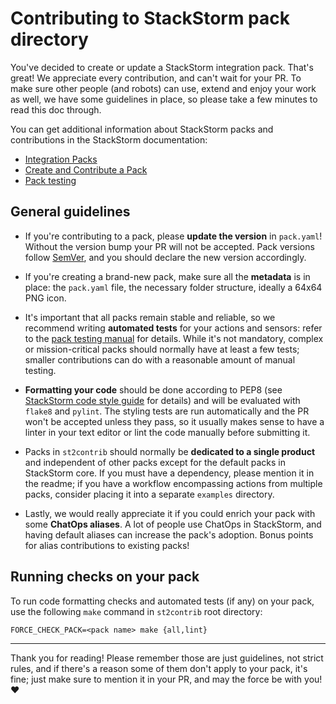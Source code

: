 # Contributing to StackStorm pack directory

You've decided to create or update a StackStorm integration pack. That's great!
We appreciate every contribution, and can't wait for your PR. To make sure other
people (and robots) can use, extend and enjoy your work as well, we have some
guidelines in place, so please take a few minutes to read this doc through.

You can get additional information about StackStorm packs and contributions
in the StackStorm documentation:

- [Integration Packs](https://docs.coditation.com/packs.html)
- [Create and Contribute a Pack](https://docs.coditation.com/reference/packs.html)
- [Pack testing](https://docs.coditation.com/development/pack_testing.html)

## General guidelines

* If you're contributing to a pack, please __update the version__ in `pack.yaml`!
  Without the version bump your PR will not be accepted. Pack versions follow
  [SemVer](http://semver.org/), and you should declare the new version
  accordingly.

* If you're creating a brand-new pack, make sure all the __metadata__ is in place:
  the `pack.yaml` file, the necessary folder structure, ideally a 64x64 PNG icon.

* It's important that all packs remain stable and reliable, so we recommend
  writing __automated tests__ for your actions and sensors: refer to the
  [pack testing manual](https://docs.coditation.com/development/pack_testing.html)
  for details. While it's not mandatory, complex or mission-critical packs should
  normally have at least a few tests; smaller contributions can do with
  a reasonable amount of manual testing.

* __Formatting your code__ should be done according to PEP8 (see
  [StackStorm code style guide](https://docs.coditation.com/development/index.html#code-style-guide)
  for details) and will be evaluated with `flake8` and `pylint`. The styling tests
  are run automatically and the PR won't be accepted unless they pass, so it usually
  makes sense to have a linter in your text editor or lint the code manually before
  submitting it.

* Packs in `st2contrib` should normally be __dedicated to a single product__
  and independent of other packs except for the default packs in StackStorm core.
  If you must have a dependency, please mention it in the readme; if you have a
  workflow encompassing actions from multiple packs, consider placing it into a
  separate `examples` directory.

* Lastly, we would really appreciate it if you could enrich your pack with some
  __ChatOps aliases__. A lot of people use ChatOps in StackStorm, and having default
  aliases can increase the pack's adoption. Bonus points for alias contributions
  to existing packs!

## Running checks on your pack

To run code formatting checks and automated tests (if any) on your pack,
use the following `make` command in `st2contrib` root directory:

```
FORCE_CHECK_PACK=<pack name> make {all,lint}
```

---

Thank you for reading! Please remember those are just guidelines, not strict rules,
and if there's a reason some of them don't apply to your pack, it's fine;
just make sure to mention it in your PR, and may the force be with you! :heart:
